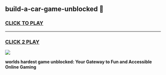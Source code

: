 
## build-a-car-game-unblocked 👋
<h3>
<a href="https://premium.freeplayer.one?title=build-a-car-game-unblocked&ref=14F">CLICK TO PLAY</a></h3>
<hr>

<h3>
<a href="https://premium.freeplayer.one?title=build-a-car-game-unblocked&ref=14F">CLICK 2 PLAY</a>
  
</h3>

<a href="https://premium.freeplayer.one?title=build-a-car-game-unblocked&ref=12F/"><img src="https://clearcache.store/games.png"></a>


**worlds hardest game unblocked: Your Gateway to Fun and Accessible Online Gaming**
